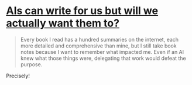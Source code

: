 # [AIs can write for us but will we actually want them to?](https://www.bryanbraun.com/2023/04/14/ais-can-write-for-us-but-will-we-want-them-to/)

> Every book I read has a hundred summaries on the internet, each more detailed and comprehensive than mine, but I still take book notes because I want to remember what impacted me. Even if an AI knew what those things were, delegating that work would defeat the purpose.

Precisely!